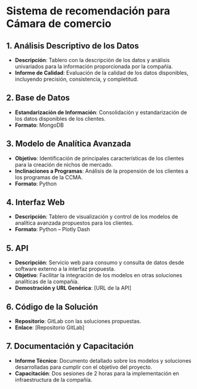 # Sistema de recomendación para Cámara de comercio

## 1. Análisis Descriptivo de los Datos
- **Descripción**: Tablero con la descripción de los datos y análisis univariados para la información proporcionada por la compañía.
- **Informe de Calidad**: Evaluación de la calidad de los datos disponibles, incluyendo precisión, consistencia, y completitud.

## 2. Base de Datos
- **Estandarización de Información**: Consolidación y estandarización de los datos disponibles de los clientes.
- **Formato**: MongoDB

## 3. Modelo de Analítica Avanzada
- **Objetivo**: Identificación de principales características de los clientes para la creación de nichos de mercado.
- **Inclinaciones a Programas**: Análisis de la propensión de los clientes a los programas de la CCMA.
- **Formato**: Python

## 4. Interfaz Web
- **Descripción**: Tablero de visualización y control de los modelos de analítica avanzada propuestos para los clientes.
- **Formato**: Python – Plotly Dash

## 5. API
- **Descripción**: Servicio web para consumo y consulta de datos desde software externo a la interfaz propuesta.
- **Objetivo**: Facilitar la integración de los modelos en otras soluciones analíticas de la compañía.
- **Demostración y URL Genérica**: [URL de la API]

## 6. Código de la Solución
- **Repositorio**: GitLab con las soluciones propuestas.
- **Enlace**: [Repositorio GitLab]

## 7. Documentación y Capacitación
- **Informe Técnico**: Documento detallado sobre los modelos y soluciones desarrolladas para cumplir con el objetivo del proyecto.
- **Capacitación**: Dos sesiones de 2 horas para la implementación en infraestructura de la compañía.

